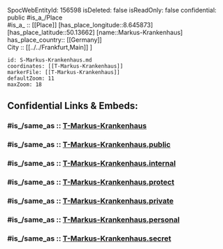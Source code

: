 ﻿---
location:
- 50.13662
- 8.645873
mapmarker: tram
mapzoom:
- 8
- 18
tags:
- geo/station/tram
type: Station
---

SpocWebEntityId: 156598
isDeleted: false
isReadOnly: false
confidential: public
#is_a_/Place  
#is_a_ :: [[Place]] 
[has_place_longitude::8.645873] 
[has_place_latitude::50.13662] 
[name::Markus-Krankenhaus] 
has_place_country:: [[Germany]]  
City :: [[../../Frankfurt,Main]] ] 


```leaflet
id: S-Markus-Krankenhaus.md
coordinates: [[T-Markus-Krankenhaus]] 
markerFile: [[T-Markus-Krankenhaus]] 
defaultZoom: 11 
maxZoom: 18
```


## Confidential Links & Embeds: 

### #is_/same_as :: [T-Markus-Krankenhaus](T-Markus-Krankenhaus.md) 

### #is_/same_as :: [T-Markus-Krankenhaus.public](/_public/Earth/Continent/Europe/Europe~Central/Germany/Germany~West/Hessen/counties~Hessen/Frankfurt~Main/Stations-FFM~T/T-Markus-Krankenhaus.public.md) 

### #is_/same_as :: [T-Markus-Krankenhaus.internal](/_internal/Earth/Continent/Europe/Europe~Central/Germany/Germany~West/Hessen/counties~Hessen/Frankfurt~Main/Stations-FFM~T/T-Markus-Krankenhaus.internal.md) 

### #is_/same_as :: [T-Markus-Krankenhaus.protect](/_protect/Earth/Continent/Europe/Europe~Central/Germany/Germany~West/Hessen/counties~Hessen/Frankfurt~Main/Stations-FFM~T/T-Markus-Krankenhaus.protect.md) 

### #is_/same_as :: [T-Markus-Krankenhaus.private](/_private/Earth/Continent/Europe/Europe~Central/Germany/Germany~West/Hessen/counties~Hessen/Frankfurt~Main/Stations-FFM~T/T-Markus-Krankenhaus.private.md) 

### #is_/same_as :: [T-Markus-Krankenhaus.personal](/_personal/Earth/Continent/Europe/Europe~Central/Germany/Germany~West/Hessen/counties~Hessen/Frankfurt~Main/Stations-FFM~T/T-Markus-Krankenhaus.personal.md) 

### #is_/same_as :: [T-Markus-Krankenhaus.secret](/_secret/Earth/Continent/Europe/Europe~Central/Germany/Germany~West/Hessen/counties~Hessen/Frankfurt~Main/Stations-FFM~T/T-Markus-Krankenhaus.secret.md)

